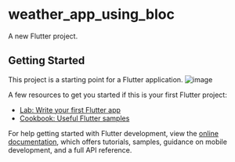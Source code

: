 # weather_app_using_bloc

A new Flutter project.

## Getting Started

This project is a starting point for a Flutter application.
![image](https://github.com/user-attachments/assets/a13488be-e6d2-4bd3-a77e-abe74ba34d46)

A few resources to get you started if this is your first Flutter project:

- [Lab: Write your first Flutter app](https://docs.flutter.dev/get-started/codelab)
- [Cookbook: Useful Flutter samples](https://docs.flutter.dev/cookbook)

For help getting started with Flutter development, view the
[online documentation](https://docs.flutter.dev/), which offers tutorials,
samples, guidance on mobile development, and a full API reference.
